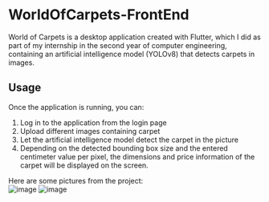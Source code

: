 # WorldOfCarpets-FrontEnd

World of Carpets is a desktop application created with Flutter, which I did as part of my internship in the second year of computer engineering, containing an artificial intelligence model (YOLOv8) that detects carpets in images.

## Usage
Once the application is running, you can:
1. Log in to the application from the login page
2. Upload different images containing carpet
3. Let the artificial intelligence model detect the carpet in the picture
4. Depending on the detected bounding box size and the entered centimeter value per pixel, the dimensions and price information of the carpet will be displayed on the         screen.
    
 Here are some pictures from the project:  
![image](https://github.com/user-attachments/assets/23a325fa-cd3d-4809-961b-ca78aebf0b37)
![image](https://github.com/user-attachments/assets/63a51730-7006-4427-80ed-ed6763936b69)


